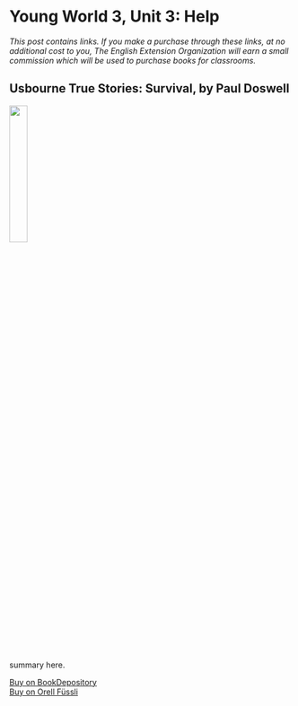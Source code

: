 # Young World 3, Unit 3: Help

*This post contains links. If you make a purchase through these links, at no additional cost to you, The English Extension Organization will earn a small commission which will be used to purchase books for classrooms.*


## Usbourne True Stories: Survival, by Paul Doswell

<img src="imgurlinkhere.png" width="25%" />

summary here.

<a href="bookdepository link here" rel="nofollow"> Buy on BookDepository</a>  
<a href="orell fussli link here" rel="nofollow">Buy on Orell Füssli</a>
<!--stackedit_data:
eyJoaXN0b3J5IjpbLTMwNzE4MTk0NCw3MTQ2MDcwMjEsMzA0ND
M2MTI4XX0=
-->